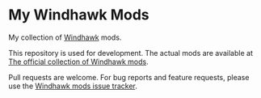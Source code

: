 # My Windhawk Mods

My collection of [Windhawk](https://windhawk.net/) mods.

This repository is used for development. The actual mods are available at [The
official collection of Windhawk
mods](https://github.com/ramensoftware/windhawk-mods).

Pull requests are welcome. For bug reports and feature requests, please use the
[Windhawk mods issue
tracker](https://github.com/ramensoftware/windhawk-mods/issues).
